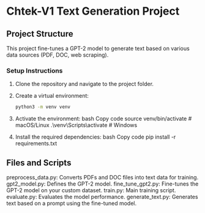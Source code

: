 # Chtek-V1 Text Generation Project

## Project Structure

This project fine-tunes a GPT-2 model to generate text based on various data sources (PDF, DOC, web scraping).

### Setup Instructions

1. Clone the repository and navigate to the project folder.
2. Create a virtual environment:
   ```bash
   python3 -m venv venv


3. Activate the environment:
bash
Copy code
source venv/bin/activate  # macOS/Linux
.\venv\Scripts\activate   # Windows

4. Install the required dependencies:
bash
Copy code
pip install -r requirements.txt


## Files and Scripts
preprocess_data.py: Converts PDFs and DOC files into text data for training.
gpt2_model.py: Defines the GPT-2 model.
fine_tune_gpt2.py: Fine-tunes the GPT-2 model on your custom dataset.
train.py: Main training script.
evaluate.py: Evaluates the model performance.
generate_text.py: Generates text based on a prompt using the fine-tuned model.